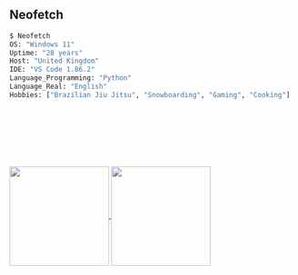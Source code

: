 ## Neofetch
```python
$ Neofetch
OS: "Windows 11"    ⠀⠀⠀⠀⠀⠀⠀⠀⠀⠀⠀⠀⠀⠀⠀⠀                                                        ⢀⡴⠞⢳⠀⠀⠀⠀⠀
Uptime: "28 years"    ⠀⠀⠀⠀⠀⠀⠀⠀⠀⠀⠀⠀⠀                                                        ⡔⠋⠀⢰⠎⠀⠀⠀⠀⠀
Host: "United Kingdom"    ⠀⠀⠀⠀⠀⠀⠀⠀⠀⠀⠀⠀⠀⠀                                                  ⣼⢆⣤⡞⠃⠀⠀⠀⠀⠀⠀
IDE: "VS Code 1.86.2"    ⠀⠀⠀⠀⠀⠀⠀⠀⠀⠀⠀⠀⠀                                                   ⣼⢠⠋⠁⠀⠀⠀⠀⠀⠀⠀⠀
Language_Programming: "Python"    ⠀⠀⠀⠀                                          ⢀⣀⣾⢳⠀⠀⠀⠀⢸⢠⠃⠀⠀⠀⠀⠀⠀⠀⠀⠀⠀
Language_Real: "English"                                                    ⣀⡤⠴⠊⠉⠀⠀⠈⠳⡀⠀⠀⠘⢎⠢⣀⣀⣀⠀⠀⠀⠀⠀⠀⠀
Hobbies: ["Brazilian Jiu Jitsu", "Snowboarding", "Gaming", "Cooking"]       ⠳⣄⠀⠀⡠⡤⡀⠀⠘⣇⡀⠀⠀⠀⠉⠓⠒⠺⠭⢵⣦⡀⠀⠀⠀
                                                                            ⠀⢹⡆⠀⢷⡇⠁⠀⠀⣸⠇⠀⠀⠀⠀⠀⢠⢤⠀⠀⠘⢷⣆⡀⠀
                                                                            ⠀⠀⠘⠒⢤⡄⠖⢾⣭⣤⣄⠀⡔⢢⠀⡀⠎⣸⠀⠀⠀⠀⠹⣿⡀
                                                                            ⠀⠀⢀⡤⠜⠃⠀⠀⠘⠛⣿⢸⠀⡼⢠⠃⣤⡟⠀⠀⠀⠀⠀⣿⡇
                                                                            ⠀⠀⠸⠶⠖⢏⠀⠀⢀⡤⠤⠇⣴⠏⡾⢱⡏⠁⠀⠀⠀⠀⢠⣿⠃
                                                                            ⠀⠀⠀⠀⠀⠈⣇⡀⠿⠀⠀⠀⡽⣰⢶⡼⠇⠀⠀⠀⠀⣠⣿⠟⠀
                                                                            ⠀⠀⠀⠀⠀⠀⠈⠳⢤⣀⡶⠤⣷⣅⡀⠀⠀⠀⣀⡠⢔⠕⠁⠀⠀
                                                                            ⠀⠀⠀⠀⠀⠀⠀⠀⠀⠀⠀⠀⠈⠙⠫⠿⠿⠿⠛⠋⠁⠀⠀⠀⠀
```

<a href="https://github.com/mikequinton">
  <img height=175 align="center" src="https://github-readme-stats.vercel.app/api?username=mikequinton&theme=onedark" />
</a>
<a href="https://github.com/mikequinton">
  <img height=175 align="center" src="https://github-readme-stats.vercel.app/api/top-langs?username=mikequinton&theme=onedark&layout=compact&langs_count=8&card_width=320" />
</a>
